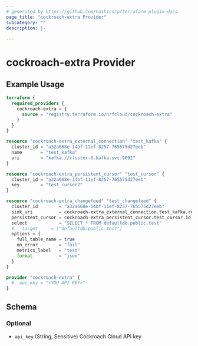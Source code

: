 ```yaml
---
# generated by https://github.com/hashicorp/terraform-plugin-docs
page_title: "cockroach-extra Provider"
subcategory: ""
description: |-
  
---
```


# cockroach-extra Provider



## Example Usage

```terraform
terraform {
  required_providers {
    cockroach-extra = {
      source = "registry.terraform.io/nrfcloud/cockroach-extra"
    }
  }
}

resource "cockroach-extra_external_connection" "test_kafka" {
  cluster_id = "a32a668e-14bf-11ef-8257-765575d27eeb"
  name       = "test_kafka"
  uri        = "kafka://cluster-0.kafka.svc:9092"
}

resource "cockroach-extra_persistent_cursor" "test_cursor" {
  cluster_id = "a32a668e-14bf-11ef-8257-765575d27eeb"
  key        = "test_cursor2"
}

resource "cockroach-extra_changefeed" "test_changefeed" {
  cluster_id        = "a32a668e-14bf-11ef-8257-765575d27eeb"
  sink_uri          = cockroach-extra_external_connection.test_kafka.ref_uri
  persistent_cursor = cockroach-extra_persistent_cursor.test_cursor.id
  select            = "SELECT * FROM defaultdb.public.test"
  #   target     = ["defaultdb.public.test"]
  options = {
    full_table_name = true
    on_error        = "fail"
    metrics_label   = "test"
    format          = "json"
  }
}

provider "cockroach-extra" {
  #  api_key = "<YOU API KEY>"
}
```

<!-- schema generated by tfplugindocs -->
## Schema

### Optional

- `api_key` (String, Sensitive) Cockroach Cloud API key
